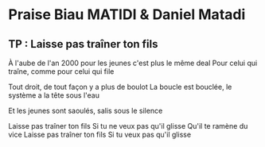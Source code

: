 # Praise Biau MATIDI & Daniel Matadi
## TP : Laisse pas traîner ton fils 

À l'aube de l'an 2000 pour les jeunes c'est plus le même deal
Pour celui qui traîne, comme pour celui qui file

Tout droit, de tout façon y a plus de boulot
La boucle est bouclée, le système a la tête sous l'eau

Et les jeunes sont saoulés, salis sous le silence



Laisse pas traîner ton fils
Si tu ne veux pas qu'il glisse
Qu'il te ramène du vice
Laisse pas traîner ton fils
Si tu veux pas qu'il glisse